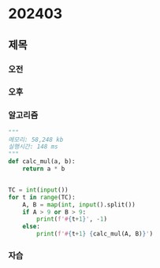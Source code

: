 # 202403
## 제목
### 오전
### 오후
### 알고리즘
``` python
"""
메모리: 58,248 kb
실행시간: 148 ms
"""
def calc_mul(a, b):
    return a * b


TC = int(input())
for t in range(TC):
    A, B = map(int, input().split())
    if A > 9 or B > 9:
        print(f'#{t+1}', -1)
    else:
        print(f'#{t+1} {calc_mul(A, B)}')
```
### 자습